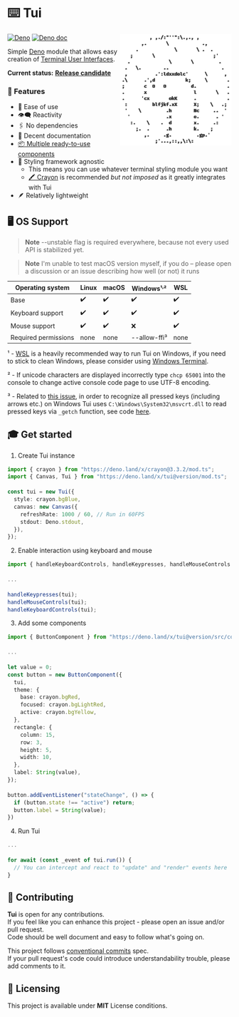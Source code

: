 # ⌨️ Tui

<img src="docs/logo-transparent.png" align="right" width="250" height="250" alt="Deno mascot made as ASCII art" />

[![Deno](https://github.com/Im-Beast/deno_tui/actions/workflows/deno.yml/badge.svg)](https://github.com/Im-Beast/deno_tui/actions/workflows/deno.yml)
[![Deno doc](https://doc.deno.land/badge.svg)](https://doc.deno.land/https://deno.land/x/tui/mod.ts)

Simple [Deno](https://github.com/denoland/deno/) module that allows easy creation of
[Terminal User Interfaces](https://en.wikipedia.org/wiki/Text-based_user_interface).

**Current status:** [**Release candidate**](https://github.com/Im-Beast/deno_tui/projects/1)

### 🔩 Features

- 🔰 Ease of use
- 👁️‍🗨️ Reactivity
- 🖇️ No dependencies
- 📄 Decent documentation
- [📦 Multiple ready-to-use components](./src/components/)
- 🎨 Styling framework agnostic
  - This means you can use whatever terminal styling module you want
  - [🖍️ Crayon](https://github.com/crayon-js/crayon) is recommended _but not imposed_ as it greatly integrates with Tui
- 🪶 Relatively lightweight

## 🖥️ OS Support

> **Note** --unstable flag is required everywhere, because not every used API is stabilized yet.

> **Note** I'm unable to test macOS version myself, if you do – please open a discussion or an issue describing how well
> (or not) it runs

| Operating system     | Linux | macOS | Windows¹<sup>,</sup>² | WSL  |
| -------------------- | ----- | ----- | --------------------- | ---- |
| Base                 | ✔️    | ✔️    | ✔️                    | ✔️   |
| Keyboard support     | ✔️    | ✔️    | ✔️                    | ✔️   |
| Mouse support        | ✔️    | ✔️    | ❌                     | ✔️   |
| Required permissions | none  | none  | --allow-ffi³          | none |

¹ - [WSL](https://docs.microsoft.com/en-us/windows/wsl/install) is a heavily recommended way to run Tui on Windows, if
you need to stick to clean Windows, please consider using [Windows Terminal](https://github.com/Microsoft/Terminal).

² - If unicode characters are displayed incorrectly type `chcp 65001` into the console to change active console code
page to use UTF-8 encoding.

³ - Related to [this issue](https://github.com/denoland/deno/issues/5945), in order to recognize all pressed keys
(including arrows etc.) on Windows Tui uses `C:\Windows\System32\msvcrt.dll` to read pressed keys via `_getch` function,
see code [here](./src/key_reader.ts?plain=1#L116).

## 🎓 Get started

1. Create Tui instance

```ts
import { crayon } from "https://deno.land/x/crayon@3.3.2/mod.ts";
import { Canvas, Tui } from "https://deno.land/x/tui@version/mod.ts";

const tui = new Tui({
  style: crayon.bgBlue,
  canvas: new Canvas({
    refreshRate: 1000 / 60, // Run in 60FPS
    stdout: Deno.stdout,
  }),
});
```

2. Enable interaction using keyboard and mouse

```ts
import { handleKeyboardControls, handleKeypresses, handleMouseControls } from "https://deno.land/x/tui@version/mod.ts";

...

handleKeypresses(tui);
handleMouseControls(tui);
handleKeyboardControls(tui);
```

3. Add some components

```ts
import { ButtonComponent } from "https://deno.land/x/tui@version/src/components/mod.ts";

...

let value = 0;
const button = new ButtonComponent({
  tui,
  theme: {
    base: crayon.bgRed,
    focused: crayon.bgLightRed,
    active: crayon.bgYellow,
  },
  rectangle: {
    column: 15,
    row: 3,
    height: 5,
    width: 10,
  },
  label: String(value),
});

button.addEventListener("stateChange", () => {
  if (button.state !== "active") return;
  button.label = String(value);
})
```

4. Run Tui

```ts
...

for await (const _event of tui.run()) {
  // You can intercept and react to "update" and "render" events here
}
```

## 🤝 Contributing

**Tui** is open for any contributions.
<br /> If you feel like you can enhance this project - please open an issue and/or pull request.
<br /> Code should be well document and easy to follow what's going on.

This project follows [conventional commits](https://www.conventionalcommits.org/en/v1.0.0/) spec.
<br /> If your pull request's code could introduce understandability trouble, please add comments to it.

## 📝 Licensing

This project is available under **MIT** License conditions.
